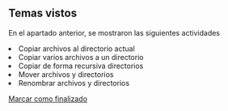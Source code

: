 ## Temas vistos

En el apartado anterior, se mostraron las siguientes actividades
<li> Copiar archivos al directorio actual
<li> Copiar varios archivos a un directorio
<li> Copiar de forma recursiva directorios
<li> Mover archivos y directorios
<li> Renombrar archivos y directorios



<a onclick="test()" href="https://fxlearning.142-44-244-147.nip.io/finish/basic-copy" target="_parent" class="btn primary-btn">Marcar como finalizado</a>
